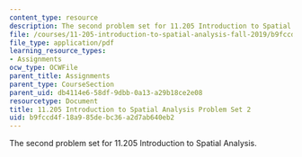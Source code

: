 ```yaml
---
content_type: resource
description: The second problem set for 11.205 Introduction to Spatial Analysis.
file: /courses/11-205-introduction-to-spatial-analysis-fall-2019/b9fccd4f18a985debc36a2d7ab640eb2_11.205f19_pset2.pdf
file_type: application/pdf
learning_resource_types:
- Assignments
ocw_type: OCWFile
parent_title: Assignments
parent_type: CourseSection
parent_uid: db4114e6-58df-9dbb-0a13-a29b18ce2e08
resourcetype: Document
title: 11.205 Introduction to Spatial Analysis Problem Set 2
uid: b9fccd4f-18a9-85de-bc36-a2d7ab640eb2
---
```

The second problem set for 11.205 Introduction to Spatial Analysis.